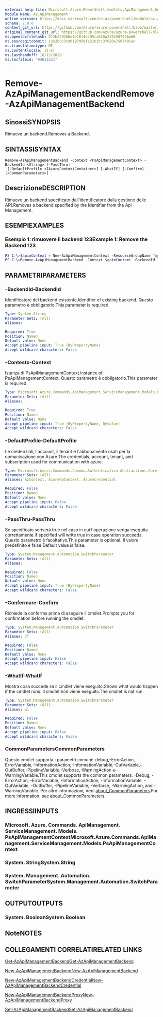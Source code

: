 ```yaml
---
external help file: Microsoft.Azure.PowerShell.Cmdlets.ApiManagement.ServiceManagement.dll-Help.xml
Module Name: Az.ApiManagement
online version: https://docs.microsoft.com/en-us/powershell/module/az.apimanagement/remove-azapimanagementbackend
schema: 2.0.0
content_git_url: https://github.com/Azure/azure-powershell/blob/master/src/ApiManagement/ApiManagement/help/Remove-AzApiManagementBackend.md
original_content_git_url: https://github.com/Azure/azure-powershell/blob/master/src/ApiManagement/ApiManagement/help/Remove-AzApiManagementBackend.md
ms.openlocfilehash: 073b32936be1e1614e495ca680a250498742ba66
ms.sourcegitcommit: 1de2b6c3c99197958fa2101bc37680e7507f91ac
ms.translationtype: MT
ms.contentlocale: it-IT
ms.lasthandoff: 10/13/2020
ms.locfileid: "94033331"
---
```

# <span data-ttu-id="7fa03-101">Remove-AzApiManagementBackend</span><span class="sxs-lookup"><span data-stu-id="7fa03-101">Remove-AzApiManagementBackend</span></span>

## <span data-ttu-id="7fa03-102">Sinossi</span><span class="sxs-lookup"><span data-stu-id="7fa03-102">SYNOPSIS</span></span>
<span data-ttu-id="7fa03-103">Rimuove un backend.</span><span class="sxs-lookup"><span data-stu-id="7fa03-103">Removes a Backend.</span></span>

## <span data-ttu-id="7fa03-104">SINTASSI</span><span class="sxs-lookup"><span data-stu-id="7fa03-104">SYNTAX</span></span>

```
Remove-AzApiManagementBackend -Context <PsApiManagementContext> -BackendId <String> [-PassThru]
 [-DefaultProfile <IAzureContextContainer>] [-WhatIf] [-Confirm] [<CommonParameters>]
```

## <span data-ttu-id="7fa03-105">Descrizione</span><span class="sxs-lookup"><span data-stu-id="7fa03-105">DESCRIPTION</span></span>
<span data-ttu-id="7fa03-106">Rimuove un backend specificato dall'identificatore dalla gestione delle API.</span><span class="sxs-lookup"><span data-stu-id="7fa03-106">Removes a backend specified by the Identifier from the Api Management.</span></span>

## <span data-ttu-id="7fa03-107">ESEMPI</span><span class="sxs-lookup"><span data-stu-id="7fa03-107">EXAMPLES</span></span>

### <span data-ttu-id="7fa03-108">Esempio 1: rimuovere il backend 123</span><span class="sxs-lookup"><span data-stu-id="7fa03-108">Example 1: Remove the Backend 123</span></span>
```powershell
PS C:\>$apimContext = New-AzApiManagementContext -ResourceGroupName "Api-Default-WestUS" -ServiceName "contoso"
PS C:\>Remove-AzApiManagementBackend -Context $apimContext -BackendId 123 -PassThru
```

## <span data-ttu-id="7fa03-109">PARAMETRI</span><span class="sxs-lookup"><span data-stu-id="7fa03-109">PARAMETERS</span></span>

### <span data-ttu-id="7fa03-110">-BackendId</span><span class="sxs-lookup"><span data-stu-id="7fa03-110">-BackendId</span></span>
<span data-ttu-id="7fa03-111">Identificatore del backend esistente.</span><span class="sxs-lookup"><span data-stu-id="7fa03-111">Identifier of existing backend.</span></span>
<span data-ttu-id="7fa03-112">Questo parametro è obbligatorio.</span><span class="sxs-lookup"><span data-stu-id="7fa03-112">This parameter is required.</span></span>

```yaml
Type: System.String
Parameter Sets: (All)
Aliases:

Required: True
Position: Named
Default value: None
Accept pipeline input: True (ByPropertyName)
Accept wildcard characters: False
```

### <span data-ttu-id="7fa03-113">-Contesto</span><span class="sxs-lookup"><span data-stu-id="7fa03-113">-Context</span></span>
<span data-ttu-id="7fa03-114">Istanza di PsApiManagementContext.</span><span class="sxs-lookup"><span data-stu-id="7fa03-114">Instance of PsApiManagementContext.</span></span>
<span data-ttu-id="7fa03-115">Questo parametro è obbligatorio.</span><span class="sxs-lookup"><span data-stu-id="7fa03-115">This parameter is required.</span></span>

```yaml
Type: Microsoft.Azure.Commands.ApiManagement.ServiceManagement.Models.PsApiManagementContext
Parameter Sets: (All)
Aliases:

Required: True
Position: Named
Default value: None
Accept pipeline input: True (ByPropertyName, ByValue)
Accept wildcard characters: False
```

### <span data-ttu-id="7fa03-116">-DefaultProfile</span><span class="sxs-lookup"><span data-stu-id="7fa03-116">-DefaultProfile</span></span>
<span data-ttu-id="7fa03-117">Le credenziali, l'account, il tenant e l'abbonamento usati per la comunicazione con Azure.</span><span class="sxs-lookup"><span data-stu-id="7fa03-117">The credentials, account, tenant, and subscription used for communication with azure.</span></span>

```yaml
Type: Microsoft.Azure.Commands.Common.Authentication.Abstractions.Core.IAzureContextContainer
Parameter Sets: (All)
Aliases: AzContext, AzureRmContext, AzureCredential

Required: False
Position: Named
Default value: None
Accept pipeline input: False
Accept wildcard characters: False
```

### <span data-ttu-id="7fa03-118">-PassThru</span><span class="sxs-lookup"><span data-stu-id="7fa03-118">-PassThru</span></span>
<span data-ttu-id="7fa03-119">Se specificato scriverà true nel caso in cui l'operazione venga eseguita correttamente.</span><span class="sxs-lookup"><span data-stu-id="7fa03-119">If specified will write true in case operation succeeds.</span></span>
<span data-ttu-id="7fa03-120">Questo parametro è facoltativo.</span><span class="sxs-lookup"><span data-stu-id="7fa03-120">This parameter is optional.</span></span>
<span data-ttu-id="7fa03-121">Il valore predefinito è false.</span><span class="sxs-lookup"><span data-stu-id="7fa03-121">Default value is false.</span></span>

```yaml
Type: System.Management.Automation.SwitchParameter
Parameter Sets: (All)
Aliases:

Required: False
Position: Named
Default value: None
Accept pipeline input: True (ByPropertyName)
Accept wildcard characters: False
```

### <span data-ttu-id="7fa03-122">-Confermare</span><span class="sxs-lookup"><span data-stu-id="7fa03-122">-Confirm</span></span>
<span data-ttu-id="7fa03-123">Richiede la conferma prima di eseguire il cmdlet.</span><span class="sxs-lookup"><span data-stu-id="7fa03-123">Prompts you for confirmation before running the cmdlet.</span></span>

```yaml
Type: System.Management.Automation.SwitchParameter
Parameter Sets: (All)
Aliases: cf

Required: False
Position: Named
Default value: None
Accept pipeline input: False
Accept wildcard characters: False
```

### <span data-ttu-id="7fa03-124">-WhatIf</span><span class="sxs-lookup"><span data-stu-id="7fa03-124">-WhatIf</span></span>
<span data-ttu-id="7fa03-125">Mostra cosa succede se il cmdlet viene eseguito.</span><span class="sxs-lookup"><span data-stu-id="7fa03-125">Shows what would happen if the cmdlet runs.</span></span> <span data-ttu-id="7fa03-126">Il cmdlet non viene eseguito.</span><span class="sxs-lookup"><span data-stu-id="7fa03-126">The cmdlet is not run.</span></span>

```yaml
Type: System.Management.Automation.SwitchParameter
Parameter Sets: (All)
Aliases: wi

Required: False
Position: Named
Default value: None
Accept pipeline input: False
Accept wildcard characters: False
```

### <span data-ttu-id="7fa03-127">CommonParameters</span><span class="sxs-lookup"><span data-stu-id="7fa03-127">CommonParameters</span></span>
<span data-ttu-id="7fa03-128">Questo cmdlet supporta i parametri comuni:-debug,-ErrorAction,-ErrorVariable,-InformationAction,-InformationVariable,-OutVariable,-OutBuffer,-PipelineVariable,-Verbose,-WarningAction e-WarningVariable.</span><span class="sxs-lookup"><span data-stu-id="7fa03-128">This cmdlet supports the common parameters: -Debug, -ErrorAction, -ErrorVariable, -InformationAction, -InformationVariable, -OutVariable, -OutBuffer, -PipelineVariable, -Verbose, -WarningAction, and -WarningVariable.</span></span> <span data-ttu-id="7fa03-129">Per altre informazioni, Vedi [about_CommonParameters](http://go.microsoft.com/fwlink/?LinkID=113216).</span><span class="sxs-lookup"><span data-stu-id="7fa03-129">For more information, see [about_CommonParameters](http://go.microsoft.com/fwlink/?LinkID=113216).</span></span>

## <span data-ttu-id="7fa03-130">INGRESSI</span><span class="sxs-lookup"><span data-stu-id="7fa03-130">INPUTS</span></span>

### <span data-ttu-id="7fa03-131">Microsoft. Azure. Commands. ApiManagement. ServiceManagement. Models. PsApiManagementContext</span><span class="sxs-lookup"><span data-stu-id="7fa03-131">Microsoft.Azure.Commands.ApiManagement.ServiceManagement.Models.PsApiManagementContext</span></span>

### <span data-ttu-id="7fa03-132">System. String</span><span class="sxs-lookup"><span data-stu-id="7fa03-132">System.String</span></span>

### <span data-ttu-id="7fa03-133">System. Management. Automation. SwitchParameter</span><span class="sxs-lookup"><span data-stu-id="7fa03-133">System.Management.Automation.SwitchParameter</span></span>

## <span data-ttu-id="7fa03-134">OUTPUT</span><span class="sxs-lookup"><span data-stu-id="7fa03-134">OUTPUTS</span></span>

### <span data-ttu-id="7fa03-135">System. Boolean</span><span class="sxs-lookup"><span data-stu-id="7fa03-135">System.Boolean</span></span>

## <span data-ttu-id="7fa03-136">Note</span><span class="sxs-lookup"><span data-stu-id="7fa03-136">NOTES</span></span>

## <span data-ttu-id="7fa03-137">COLLEGAMENTI CORRELATI</span><span class="sxs-lookup"><span data-stu-id="7fa03-137">RELATED LINKS</span></span>

[<span data-ttu-id="7fa03-138">Get-AzApiManagementBackend</span><span class="sxs-lookup"><span data-stu-id="7fa03-138">Get-AzApiManagementBackend</span></span>](./Get-AzApiManagementBackend.md)

[<span data-ttu-id="7fa03-139">New-AzApiManagementBackend</span><span class="sxs-lookup"><span data-stu-id="7fa03-139">New-AzApiManagementBackend</span></span>](./New-AzApiManagementBackend.md)

[<span data-ttu-id="7fa03-140">New-AzApiManagementBackendCredential</span><span class="sxs-lookup"><span data-stu-id="7fa03-140">New-AzApiManagementBackendCredential</span></span>](./New-AzApiManagementBackendCredential.md)

[<span data-ttu-id="7fa03-141">New-AzApiManagementBackendProxy</span><span class="sxs-lookup"><span data-stu-id="7fa03-141">New-AzApiManagementBackendProxy</span></span>](./New-AzApiManagementBackendProxy.md)

[<span data-ttu-id="7fa03-142">Set-AzApiManagementBackend</span><span class="sxs-lookup"><span data-stu-id="7fa03-142">Set-AzApiManagementBackend</span></span>](./Set-AzApiManagementBackend.md)
